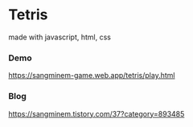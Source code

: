 # Tetris
made with javascript, html, css

### Demo
https://sangminem-game.web.app/tetris/play.html

### Blog
https://sangminem.tistory.com/37?category=893485
